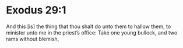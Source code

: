 # Exodus 29:1

And this [is] the thing that thou shalt do unto them to hallow them, to minister unto me in the priest’s office: Take one young bullock, and two rams without blemish,